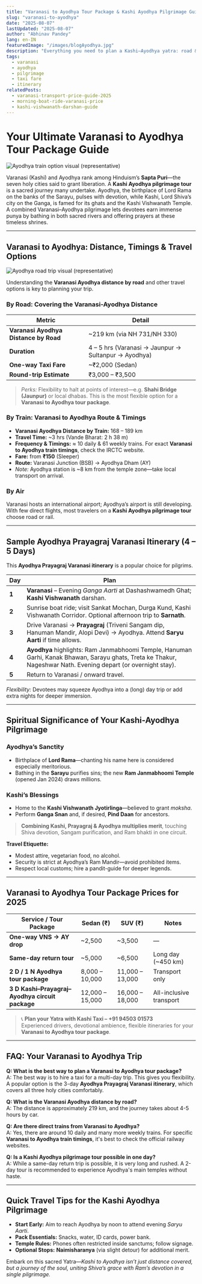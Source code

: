 ```yaml
---
title: "Varanasi to Ayodhya Tour Package & Kashi Ayodhya Pilgrimage Guide (2025)"
slug: "varanasi-to-ayodhya"
date: "2025-08-07"
lastUpdated: "2025-08-07"
author: "Abhinav Pandey"
lang: en-IN
featuredImage: "/images/blogAyodhya.jpg"
description: "Everything you need to plan a Kashi–Ayodhya yatra: road & rail distances, verified fares, day-by-day itinerary with Prayagraj, spiritual tips, and 2025 taxi package costs."
tags:
  - varanasi
  - ayodhya
  - pilgrimage
  - taxi fare
  - itinerary
relatedPosts:
  - varanasi-transport-price-guide-2025
  - morning-boat-ride-varanasi-price
  - kashi-vishwanath-darshan-guide
---
```


# Your Ultimate Varanasi to Ayodhya Tour Package Guide

![Ayodhya train option visual (representative)](/images/AyodhyaTrain1.jpg "One of the convenient ways to reach Ayodhya from Varanasi is by train")

Varanasi (Kashi) and Ayodhya rank among Hinduism’s **Sapta Puri**—the seven holy cities said to grant liberation. A **Kashi Ayodhya pilgrimage tour** is a sacred journey many undertake. Ayodhya, the birthplace of Lord Rama on the banks of the Sarayu, pulses with devotion, while Kashi, Lord Shiva’s city on the Ganga, is famed for its ghats and the Kashi Vishwanath Temple. A combined Varanasi–Ayodhya pilgrimage lets devotees earn immense punya by bathing in both sacred rivers and offering prayers at these timeless shrines.

---

## Varanasi to Ayodhya: Distance, Timings & Travel Options

![Ayodhya road trip visual (representative)](/images/AyodhyaTaxi1.jpg "Comfortable road transfers for the Kashi → Ayodhya route")

Understanding the **Varanasi Ayodhya distance by road** and other travel options is key to planning your trip.

### By Road: Covering the Varanasi-Ayodhya Distance

| Metric | Detail |
|--------|--------|
| **Varanasi Ayodhya Distance by Road** | ~219 km (via NH 731/NH 330) |
| **Duration** | 4 – 5 hrs (Varanasi → Jaunpur → Sultanpur → Ayodhya) |
| **One-way Taxi Fare** | ~₹2,000 (Sedan) |
| **Round-trip Estimate** | ₹3,000 – ₹3,500 |

> *Perks:* Flexibility to halt at points of interest—e.g. **Shahi Bridge (Jaunpur)** or local dhabas. This is the most flexible option for a **Varanasi to Ayodhya tour package**.

### By Train: Varanasi to Ayodhya Route & Timings

- **Varanasi Ayodhya Distance by Train:** 168 – 189 km  
- **Travel Time:** ~3 hrs (Vande Bharat: 2 h 38 m)  
- **Frequency & Timings:** ≈ 10 daily & 61 weekly trains. For exact **Varanasi to Ayodhya train timings**, check the IRCTC website.
- **Fare:** from **₹150** (Sleeper)  
- **Route:** Varanasi Junction (BSB) → Ayodhya Dham (AY)  
- *Note:* Ayodhya station is ~8 km from the temple zone—take local transport on arrival.

### By Air

Varanasi hosts an international airport; Ayodhya’s airport is still developing. With few direct flights, most travelers on a **Kashi Ayodhya pilgrimage tour** choose road or rail.

---

## Sample Ayodhya Prayagraj Varanasi Itinerary (4 – 5 Days)

This **Ayodhya Prayagraj Varanasi itinerary** is a popular choice for pilgrims.

| Day | Plan |
|-----|------|
| **1** | **Varanasi** – Evening *Ganga Aarti* at Dashashwamedh Ghat; **Kashi Vishwanath** darshan. |
| **2** | Sunrise boat ride; visit Sankat Mochan, Durga Kund, Kashi Vishwanath Corridor. Optional afternoon trip to **Sarnath**. |
| **3** | Drive Varanasi → **Prayagraj** (Triveni Sangam dip, Hanuman Mandir, Alopi Devi) → Ayodhya. Attend **Saryu Aarti** if time allows. |
| **4** | **Ayodhya** highlights: Ram Janmabhoomi Temple, Hanuman Garhi, Kanak Bhawan, Sarayu ghats, Treta ke Thakur, Nageshwar Nath. Evening depart (or overnight stay). |
| **5** | Return to Varanasi / onward travel. |

*Flexibility:* Devotees may squeeze Ayodhya into a (long) day trip or add extra nights for deeper immersion.

---

## Spiritual Significance of Your Kashi-Ayodhya Pilgrimage

### Ayodhya’s Sanctity
- Birthplace of **Lord Rama**—chanting his name here is considered especially meritorious.  
- Bathing in the **Sarayu** purifies sins; the new **Ram Janmabhoomi Temple** (opened Jan 2024) draws millions.

### Kashi’s Blessings
- Home to the **Kashi Vishwanath Jyotirlinga**—believed to grant *moksha*.  
- Perform **Ganga Snan** and, if desired, **Pind Daan** for ancestors.

> **Combining Kashi, Prayagraj & Ayodhya multiplies merit**, touching Shiva devotion, Sangam purification, and Ram bhakti in one circuit.

**Travel Etiquette:**  
- Modest attire, vegetarian food, no alcohol.  
- Security is strict at Ayodhya’s Ram Mandir—avoid prohibited items.  
- Respect local customs; hire a pandit-guide for deeper legends.

---

## Varanasi to Ayodhya Tour Package Prices for 2025

| Service / Tour Package | Sedan (₹) | SUV (₹) | Notes |
|---------|-----------|---------|-------|
| **One-way VNS → AY drop** | ~2,500 | ~3,500 | — |
| **Same-day return tour** | ~5,000 | ~6,500 | Long day (~450 km) |
| **2 D / 1 N Ayodhya tour package** | 8,000 – 10,000 | 11,000 – 13,000 | Transport only |
| **3 D Kashi–Prayagraj–Ayodhya circuit package** | 12,000 – 15,000 | 16,000 – 18,000 | All-inclusive transport |

> 📞 **Plan your Yatra with Kashi Taxi – +91 94503 01573**  
> Experienced drivers, devotional ambience, flexible itineraries for your **Varanasi to Ayodhya tour package**.

---

## FAQ: Your Varanasi to Ayodhya Trip

**Q: What is the best way to plan a Varanasi to Ayodhya tour package?**  
A: The best way is to hire a taxi for a multi-day trip. This gives you flexibility. A popular option is the 3-day **Ayodhya Prayagraj Varanasi itinerary**, which covers all three holy cities comfortably.

**Q: What is the Varanasi Ayodhya distance by road?**  
A: The distance is approximately 219 km, and the journey takes about 4-5 hours by car.

**Q: Are there direct trains from Varanasi to Ayodhya?**  
A: Yes, there are around 10 daily and many more weekly trains. For specific **Varanasi to Ayodhya train timings**, it's best to check the official railway websites.

**Q: Is a Kashi Ayodhya pilgrimage tour possible in one day?**  
A: While a same-day return trip is possible, it is very long and rushed. A 2-day tour is recommended to experience Ayodhya's main temples without haste.

---

## Quick Travel Tips for the Kashi Ayodhya Pilgrimage

- **Start Early:** Aim to reach Ayodhya by noon to attend evening *Saryu Aarti*.  
- **Pack Essentials:** Snacks, water, ID cards, power bank.  
- **Temple Rules:** Phones often restricted inside sanctums; follow signage.  
- **Optional Stops:** **Naimisharanya** (via slight detour) for additional merit.  

Embark on this sacred Yatra—*Kashi to Ayodhya isn’t just distance covered, but a journey of the soul, uniting Shiva’s grace with Ram’s devotion in a single pilgrimage.*
